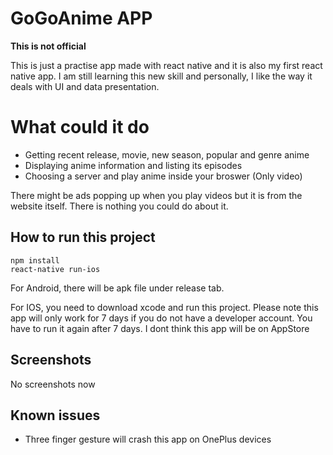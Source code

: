 # GoGoAnime APP
**This is not official**

This is just a practise app made with react native and it is also my first react native app. I am still learning this new skill and personally, I like the way it deals with UI and data presentation.

# What could it do
* Getting recent release, movie, new season, popular and genre anime
* Displaying anime information and listing its episodes
* Choosing a server and play anime inside your broswer (Only video)

There might be ads popping up when you play videos but it is from the website itself. There is nothing you could do about it.

## How to run this project
~~~~
npm install
react-native run-ios
~~~~
For Android, there will be apk file under release tab.

For IOS, you need to download xcode and run this project. Please note this app will only work for 7 days if you do not have a developer account. You have to run it again after 7 days. I dont think this app will be on AppStore

## Screenshots
No screenshots now

## Known issues
* Three finger gesture will crash this app on OnePlus devices
